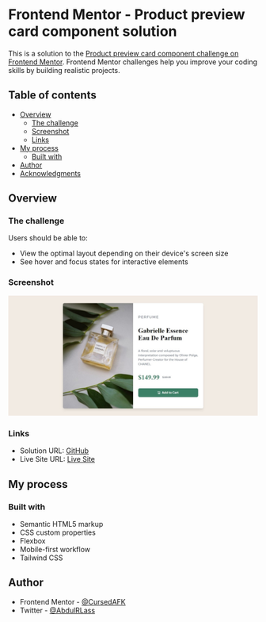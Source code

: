 # Frontend Mentor - Product preview card component solution

This is a solution to the [Product preview card component challenge on Frontend Mentor](https://www.frontendmentor.io/challenges/product-preview-card-component-GO7UmttRfa). Frontend Mentor challenges help you improve your coding skills by building realistic projects.

## Table of contents

- [Overview](#overview)
  - [The challenge](#the-challenge)
  - [Screenshot](#screenshot)
  - [Links](#links)
- [My process](#my-process)
  - [Built with](#built-with)
- [Author](#author)
- [Acknowledgments](#acknowledgments)

## Overview

### The challenge

Users should be able to:

- View the optimal layout depending on their device's screen size
- See hover and focus states for interactive elements

### Screenshot

![](./screenshot.jpeg)

### Links

- Solution URL: [GitHub](https://github.com/CursedAFK/product-card)
- Live Site URL: [Live Site](https://cursedafk.github.io/product-card/)

## My process

### Built with

- Semantic HTML5 markup
- CSS custom properties
- Flexbox
- Mobile-first workflow
- Tailwind CSS

## Author

- Frontend Mentor - [@CursedAFK](https://www.frontendmentor.io/profile/CursedAFK)
- Twitter - [@AbdulRLass](https://twitter.com/AbdulRLass)
